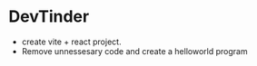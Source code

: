# DevTinder

- create vite + react project.
- Remove unnessesary code and create a helloworld program
